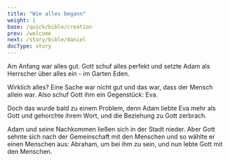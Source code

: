 ```yaml
---
title: "Wie alles begann"
weight: 1
base: /quick/bible/creation
prev: /welcome
next: /story/bible/daniel
docType: story
---
```


Am Anfang war alles gut. Gott schuf alles perfekt und setzte Adam als Herrscher über alles ein - im Garten Eden.

Wirklich alles? Eine Sache war nicht gut und das war, dass der Mensch allein war. Also schuf Gott ihm ein Gegenstück: Eva. 

Doch das wurde bald zu einem Problem, denn Adam liebte Eva mehr als Gott und gehorchte ihrem Wort, und die Beziehung zu Gott zerbrach.

Adam und seine Nachkommen ließen sich in der Stadt nieder. Aber Gott sehnte sich nach der Gemeinschaft mit den Menschen und so wählte er einen Menschen aus: Abraham, um bei ihm zu sein, und nun lebte Gott mit den Menschen.
